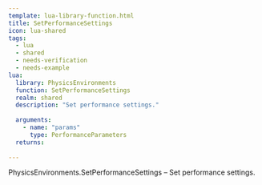 ```yaml
---
template: lua-library-function.html
title: SetPerformanceSettings
icon: lua-shared
tags:
  - lua
  - shared
  - needs-verification
  - needs-example
lua:
  library: PhysicsEnvironments
  function: SetPerformanceSettings
  realm: shared
  description: "Set performance settings."
  
  arguments:
    - name: "params"
      type: PerformanceParameters
  returns:
    
---
```


<div class="lua__search__keywords">
PhysicsEnvironments.SetPerformanceSettings &#x2013; Set performance settings.
</div>

